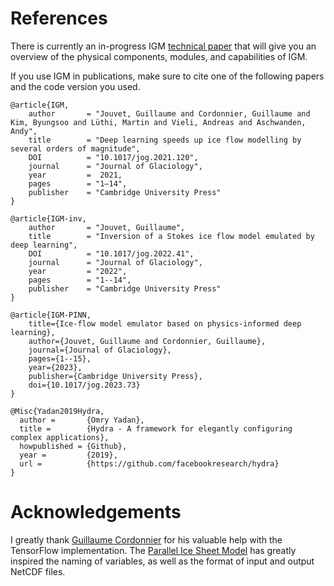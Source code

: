 # References

There is currently an in-progress IGM [technical paper](https://github.com/jouvetg/igm/blob/main/technical-paper/paper.pdf) that will give you an overview of the physical components, modules, and capabilities of IGM.

If you use IGM in publications, make sure to cite one of the following papers and the code version you used.

```
@article{IGM,
	author       = "Jouvet, Guillaume and Cordonnier, Guillaume and Kim, Byungsoo and Lüthi, Martin and Vieli, Andreas and Aschwanden, Andy",  
	title        = "Deep learning speeds up ice flow modelling by several orders of magnitude",
	DOI          = "10.1017/jog.2021.120",
	journal      = "Journal of Glaciology",
	year         =  2021,
	pages        = "1–14",
	publisher    = "Cambridge University Press"
}
```
```
@article{IGM-inv,
	author       = "Jouvet, Guillaume",
	title        = "Inversion of a Stokes ice flow model emulated by deep learning",
	DOI          = "10.1017/jog.2022.41",
	journal      = "Journal of Glaciology",
	year         = "2022",
	pages        = "1--14",
	publisher    = "Cambridge University Press"
}
```
```
@article{IGM-PINN,
	title={Ice-flow model emulator based on physics-informed deep learning},
	author={Jouvet, Guillaume and Cordonnier, Guillaume},
	journal={Journal of Glaciology},
	pages={1--15},
	year={2023},
	publisher={Cambridge University Press},
	doi={10.1017/jog.2023.73}
}
```
```
@Misc{Yadan2019Hydra,
  author =       {Omry Yadan},
  title =        {Hydra - A framework for elegantly configuring complex applications},
  howpublished = {Github},
  year =         {2019},
  url =          {https://github.com/facebookresearch/hydra}
}
```
 
# Acknowledgements

I greatly thank [Guillaume Cordonnier](https://www-sop.inria.fr/members/Guillaume.Cordonnier/) for his valuable help with the TensorFlow implementation. The [Parallel Ice Sheet Model](https://pism-docs.org) has greatly inspired the naming of variables, as well as the format of input and output NetCDF files.
 

